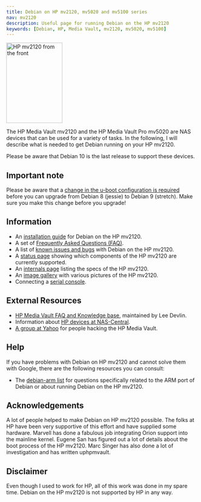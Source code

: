 ```yaml
---
title: Debian on HP mv2120, mv5020 and mv5100 series
nav: mv2120
description: Useful page for running Debian on the HP mv2120
keywords: [Debian, HP, Media Vault, mv2120, mv5020, mv5100]
---
```


<div class="right">
<img src = "images/r_mv2120_front.jpg" class="border" alt="HP mv2120 from the front" width="148" height="212" />
</div>

The HP Media Vault mv2120 and the HP Media Vault Pro mv5020 are NAS devices
that can be used for a variety of tasks.  In the following, I will describe
what is needed to get Debian running on your HP mv2120.

Please be aware that Debian 10 is the last release to support these devices.

<h2>Important note</h2>

Please be aware that a [change in the u-boot configuration is
required](uboot-config) before you can upgrade from Debian 8 (jessie) to
Debian 9 (stretch).  Make sure you make this change before you upgrade!

<h2>Information</h2>

<ul>

<li>An <a href = "install/">installation guide</a> for Debian on the HP
mv2120.</li>

<li>A set of <a href = "faq/">Frequently Asked Questions (FAQ)</a>.</li>

<li>A list of <a href = "known-issues/">known issues and bugs</a> with
Debian on the HP mv2120.</li>

<li>A <a href = "status/">status page</a> showing which components of the HP
mv2120 are currently supported.</li>

<li>An <a href = "specs/">internals page</a> listing the specs of the HP
mv2120.</li>

<li>An <a href = "gallery/">image gallery</a> with various pictures of the
HP mv2120.</li>

<li>Connecting a <a href = "serial/">serial console</a>.</li>

</ul>

<h2>External Resources</h2>

<ul>

<li><a href = "http://k0lee.com/hpmediavault/index.php">HP Media Vault
FAQ and Knowledge base</a>, maintained by Lee Devlin.</li>

<li>Information about <a href = "http://hp.nas-central.org/">HP devices at
NAS-Central</a>.</li>

<li><a href = "http://tech.groups.yahoo.com/group/hackingthemediavault/">A
group at Yahoo</a> for people hacking the HP Media Vault.</li>

</ul>

<h2>Help</h2>

If you have problems with Debian on HP mv2120 and cannot solve them with
Google, there are the following resources you can consult:

<ul>

<li>The <a href = "http://lists.debian.org/debian-arm/">debian-arm list</a>
for questions specifically related to the ARM port of Debian or about
running Debian on the HP mv2120.</li>

</ul>

<h2>Acknowledgements</h2>

A lot of people helped to make Debian on HP mv2120 possible.  The folks at
HP have been very supportive of this effort and have supplied some
hardware.  Marvell has done a fabulous job integrating Orion support into
the mainline kernel.  Eugene San has figured out a lot of details about the
boot process of the HP mv2120.  Marc Singer has also done a lot of
investigation and has written uphpmvault.

<h2>Disclaimer</h2>

Even though I used to work for HP, all of this work was done in my spare
time.  Debian on the HP mv2120 is not supported by HP in any way.

